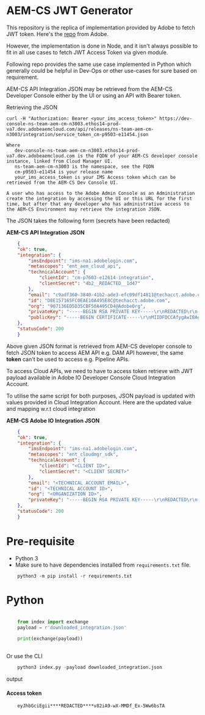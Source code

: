 # AEM-CS JWT Generator

This repository is the replica of implementation provided by Adobe to fetch JWT token. Here's the [repo](https://github.com/adobe/aemcs-api-client-lib) from Adobe.

However, the implementation is done in Node, and it isn't always possible to fit in all use cases to fetch JWT Access Token via given module.

Following repo provides the same use case implemented in Python which generally could be helpful in Dev-Ops or other use-cases for sure based on requirement. 

AEM-CS API Integration JSON may be retrieved from the AEM-CS Developer Console either by the UI or using an API with Bearer token.

Retrieving the JSON

    curl -H "Authorization: Bearer <your_ims_access_token>" https://dev-console-ns-team-aem-cm-n3003.ethos14-prod-va7.dev.adobeaemcloud.com/api/releases/ns-team-aem-cm-n3003/integration/service_token_cm-p9503-e11454.json

    Where 
       dev-console-ns-team-aem-cm-n3003.ethos14-prod-va7.dev.adobeaemcloud.com is the FQDN of your AEM-CS developer console instance, linked from Cloud Manager UI.
       ns-team-aem-cm-n3003 is the namespace, see the FQDN
       cm-p9503-e11454 is your release name
       your_ims_access_token is your IMS Access token which can be retrieved from the AEM-CS Dev Console UI.

    A user who has access to the Adobe Admin Console as an Administration create the integration by accessing the UI or this URL for the first time, but after that any developer who has administrative access to the AEM-CS Environment may retrieve the integration JSON.

The JSON takes the following form (secrets have been redacted)

**AEM-CS API Integration JSON**

```json
    {
    "ok": true,
    "integration": {
        "imsEndpoint": "ims-na1.adobelogin.com",
        "metascopes": "ent_aem_cloud_api",
        "technicalAccount": {
            "clientId": "cm-p7603-e12614-integration",
            "clientSecret": "4b2__REDACTED__1d47"
        },
        "email": "c9adf360-3840-41b2-ade3-efc09df14811@techacct.adobe.com",
        "id": "D8E157165FC0EAE10A495E8C@techacct.adobe.com",
        "org": "907136ED5D35CBF50A495CD4@AdobeOrg",
        "privateKey": "-----BEGIN RSA PRIVATE KEY-----\r\nREDACTED\r\n-----END RSA PRIVATE KEY-----\r\n",
        "publicKey": "-----BEGIN CERTIFICATE-----\r\nMIIDFDCCAfygAwIBAgIJeFhHzqB0j4woMA0GCSqGSIb3DQEBCwUAMCYxJDAiBgNV\r\nBAMTG2NtLXA3NjAzLWUxMjYxNC1pbnRlZ3JhdGlvbjAeFw0yMDExMjcxMjAyNDFa\r\nFw0yMTExMjcxMjAyNDFaMCYxJDAiBgNVBAMTG2NtLXA3NjAzLWUxMjYxNC1pbnRl\r\nZ3JhdGlvbjCCASIwDQYJKoZIhvcNAQEBBQADggEPADCCAQoCggEBAOeT6J4L+/NO\r\nyyj8AWvuKxHla+g1RX16CDXmnPSLqgJLzA+pu/rVe9It89tAodn+kqObfD8QeL2P\r\nUR+CzfndpvzKmUJ7wqMSHt6gzAe9ogGztYqTVUufBqmY83DFUhmWw4fIyj7JGNpr\r\n44Uf/7jFwz9IEt2a6p275wu2tJ9ZLporTaSk3LjlHDHiINWBZ9s9clu8sl9xei6p\r\nVqlh+FBFyE1lh+4n9KNH9UZ9ayL1aLAMFawhv33BKooWxsYE/veEEogogylpeGRC\r\nwJXgnEyYuA3QmSw1EYSM7mDXkTHlQr1mKzvuE/5cs0kOwh+mdFMsgfKaqgK5jodk\r\nPC8pWl/+4Z0CAwEAAaNFMEMwDAYDVR0TBAUwAwEB/zALBgNVHQ8EBAMCAvQwJgYD\r\nVR0RBB8wHYYbaHR0cDovL2V4YW1wbGUub3JnL3dlYmlkI21lMA0GCSqGSIb3DQEB\r\nCwUAA4IBAQA8A4aDmt+WVAeQaK0/oKS+VgUItqGPr2oy9yb300Fa9DtgVf+sLi/2\r\ndKcnhtgGT4ZqBION6fNYgkK0WmHKy+1iHWxiRuH3Zh8lXHPqUJDiIkjAMFIZkv7f\r\nQmI2PDfGEBXYAC8pUaPj6ZMvYbNIPXyfIkDoJmQTfmtOb5WkUh1/1N9LABNFUL+C\r\nbDaKvsnKKAm9nqK2ifuY6zfUfADaPXd7NkordQ3zPOlra9pWMn4cpEuVYvai3pKH\r\nlgEymr/f9lEMSGM9G+xfu1/ouTjaNZIHrIBTvupkqZ0yyY7ceUhNvk9dVb4KJBL/\r\nihlV7nIosONuitjxM93ATjKE+3ZY3hyC\r\n-----END CERTIFICATE-----\r\n"
    },
    "statusCode": 200
    }
```

Above given JSON format is retrieved from AEM-CS developer console to fetch JSON token to access AEM API e.g. DAM API however, the same **token** can't be used to access e.g. Pipeline APIs. 

To access Cloud APIs, we need to have to access token retrieve with JWT payload available in Adobe IO Developer Console Cloud Integration Account. 

To utilise the same script for both purposes, JSON payload is updated with values provided in Cloud Integration Account. Here are the updated value and mapping w.r.t cloud integration

**AEM-CS Adobe IO Integration JSON**

```json
    {
    "ok": true,
    "integration": {
        "imsEndpoint": "ims-na1.adobelogin.com",
        "metascopes": "ent_cloudmgr_sdk",
        "technicalAccount": {
            "clientId": "<CLIENT ID>", 
            "clientSecret": "<CLIENT SECRET>"
        },
        "email": "<TECHNICAL ACCOUNT EMAIL>",
        "id": "<TECHNICAL ACCOUNT ID>",
        "org": "<ORGANIZATION ID>",
        "privateKey": "-----BEGIN RSA PRIVATE KEY-----\r\nREDACTED\r\n-----END RSA PRIVATE KEY-----\r\n"
    },
    "statusCode": 200
    }
```

# Pre-requisite
+ Python 3
+ Make sure to have dependencies installed from `requirements.txt` file.

```
    python3 -m pip install -r requirements.txt
```

# Python

```python

    from index import exchange
    payload = r'downloaded_integration.json'
    
    print(exchange(payload))
    
```

Or use the CLI

```python
    python3 index.py -payload downloaded_integration.json
```

output
#### Access token
```
    eyJhbGciEgii****REDACTED****v82iA9-wX-MMDf_Ex-5Ww6bsTA
```
